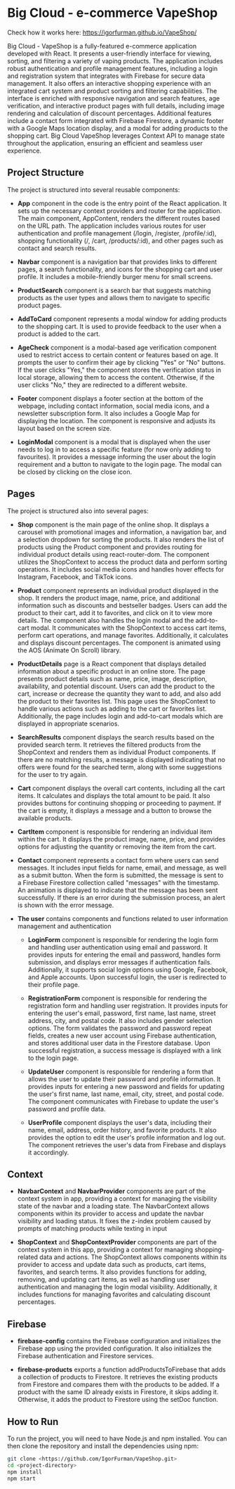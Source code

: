 # Big Cloud - e-commerce VapeShop

Check how it works here: https://igorfurman.github.io/VapeShop/

Big Cloud - VapeShop is a fully-featured e-commerce application developed with React. It presents a user-friendly interface for viewing, sorting, and filtering a variety of vaping products. The application includes robust authentication and profile management features, including a login and registration system that integrates with Firebase for secure data management. It also offers an interactive shopping experience with an integrated cart system and product sorting and filtering capabilities. The interface is enriched with responsive navigation and search features, age verification, and interactive product pages with full details, including image rendering and calculation of discount percentages. Additional features include a contact form integrated with Firebase Firestore, a dynamic footer with a Google Maps location display, and a modal for adding products to the shopping cart. Big Cloud VapeShop leverages Context API to manage state throughout the application, ensuring an efficient and seamless user experience.

## Project Structure

The project is structured into several reusable components:


- **App** component in the code is the entry point of the React application. It sets up the necessary context providers and router for the application. The main component, AppContent, renders the different routes based on the URL path. The application includes various routes for user authentication and profile management (/login, /register, /profile/:id), shopping functionality (/, /cart, /products/:id), and other pages such as contact and search results.

- **Navbar** component is a navigation bar that provides links to different pages, a search functionality, and icons for the shopping cart and user profile. It includes a mobile-friendly burger menu for small screens.

- **ProductSearch** component is a search bar that suggests matching products as the user types and allows them to navigate to specific product pages.

- **AddToCard** component represents a modal window for adding products to the shopping cart. It is used to provide feedback to the user when a product is added to the cart.

- **AgeCheck** component is a modal-based age verification component used to restrict access to certain content or features based on age. It prompts the user to confirm their age by clicking "Yes" or "No" buttons. If the user clicks "Yes," the component stores the verification status in local storage, allowing them to access the content. Otherwise, if the user clicks "No," they are redirected to a different website.

- **Footer** component displays a footer section at the bottom of the webpage, including contact information, social media icons, and a newsletter subscription form. It also includes a Google Map for displaying the location. The component is responsive and adjusts its layout based on the screen size.

- **LoginModal** component is a modal that is displayed when the user needs to log in to access a specific feature (for now only adding to favourites). It provides a message informing the user about the login requirement and a button to navigate to the login page. The modal can be closed by clicking on the close icon.

## Pages

The project is structured also into several pages:

- **Shop** component is the main page of the online shop. It displays a carousel with promotional images and information, a navigation bar, and a selection dropdown for sorting the products. It also renders the list of products using the Product component and provides routing for individual product details using react-router-dom. The component utilizes the ShopContext to access the product data and perform sorting operations. It includes social media icons and handles hover effects for Instagram, Facebook, and TikTok icons.

- **Product** component represents an individual product displayed in the shop. It renders the product image, name, price, and additional information such as discounts and bestseller badges. Users can add the product to their cart, add it to favorites, and click on it to view more details. The component also handles the login modal and the add-to-cart modal. It communicates with the ShopContext to access cart items, perform cart operations, and manage favorites. Additionally, it calculates and displays discount percentages. The component is animated using the AOS (Animate On Scroll) library.

- **ProductDetails** page is a React component that displays detailed information about a specific product in an online store. The page presents product details such as name, price, image, description, availability, and potential discount. Users can add the product to the cart, increase or decrease the quantity they want to add, and also add the product to their favorites list. This page uses the ShopContext to handle various actions such as adding to the cart or favorites list. Additionally, the page includes login and add-to-cart modals which are displayed in appropriate scenarios.

- **SearchResults** component displays the search results based on the provided search term. It retrieves the filtered products from the ShopContext and renders them as individual Product components. If there are no matching results, a message is displayed indicating that no offers were found for the searched term, along with some suggestions for the user to try again.

- **Cart** component displays the overall cart contents, including all the cart items. It calculates and displays the total amount to be paid. It also provides buttons for continuing shopping or proceeding to payment. If the cart is empty, it displays a message and a button to browse the available products.

- **CartItem** component is responsible for rendering an individual item within the cart. It displays the product image, name, price, and provides options for adjusting the quantity or removing the item from the cart.

- **Contact** component represents a contact form where users can send messages. It includes input fields for name, email, and message, as well as a submit button. When the form is submitted, the message is sent to a Firebase Firestore collection called "messages" with the timestamp. An animation is displayed to indicate that the message has been sent successfully. If there is an error during the submission process, an alert is shown with the error message.

- **The user** contains components and functions related to user information management and authentication

  - **LoginForm** component is responsible for rendering the login form and handling user authentication using email and password. It provides inputs for entering the email and password, handles form submission, and displays error messages if authentication fails. Additionally, it supports social login options using Google, Facebook, and Apple accounts. Upon successful login, the user is redirected to their profile page.

  - **RegistrationForm** component is responsible for rendering the registration form and handling user registration. It provides inputs for entering the user's email, password, first name, last name, street address, city, and postal code. It also includes gender selection options. The form validates the password and password repeat fields, creates a new user account using Firebase authentication, and stores additional user data in the Firestore database. Upon successful registration, a success message is displayed with a link to the login page.

  - **UpdateUser** component is responsible for rendering a form that allows the user to update their password and profile information. It provides inputs for entering a new password and fields for updating the user's first name, last name, email, city, street, and postal code. The component communicates with Firebase to update the user's password and profile data.

  - **UserProfile** component displays the user's data, including their name, email, address, order history, and favorite products. It also provides the option to edit the user's profile information and log out. The component retrieves the user's data from Firebase and displays it accordingly.

## Context

- **NavbarContext** and **NavbarProvider** components are part of the context system in app, providing a context for managing the visibility state of the navbar and a loading state. The NavbarContext allows components within its provider to access and update the navbar visibility and loading status. It fixes the z-index problem caused by prompts of matching products while texting in input

- **ShopContext** and **ShopContextProvider**  components are part of the context system in this app, providing a context for managing shopping-related data and actions. The ShopContext allows components within its provider to access and update data such as products, cart items, favorites, and search terms. It also provides functions for adding, removing, and updating cart items, as well as handling user authentication and managing the login modal visibility. Additionally, it includes functions for managing favorites and calculating discount percentages.

## Firebase

- **firebase-config** contains the Firebase configuration and initializes the Firebase app using the provided configuration. It also initializes the Firebase authentication and Firestore services.

- **firebase-products** exports a function addProductsToFirebase that adds a collection of products to Firestore. It retrieves the existing products from Firestore and compares them with the products to be added. If a product with the same ID already exists in Firestore, it skips adding it. Otherwise, it adds the product to Firestore using the setDoc function.

## How to Run

To run the project, you will need to have Node.js and npm installed. You can then clone the repository and install the dependencies using npm:

```bash
git clone <https://github.com/IgorFurman/VapeShop.git>
cd <project-directory>
npm install
npm start
```
